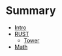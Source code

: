 # Summary

- [Intro](./intro/intro.md)
- [RUST](./rust/rust.md)
  - [Tower](./rust/rust_tower.md)
- [Math](./math/math.md)
